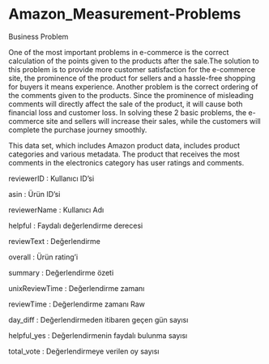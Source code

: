 # Amazon_Measurement-Problems

Business Problem 

One of the most important problems in e-commerce is the correct calculation of the points given to the products after the sale.The solution to this problem is to provide more customer satisfaction for the e-commerce site, the prominence of the product for sellers and a hassle-free shopping for buyers it means experience. Another problem is the correct ordering of the comments given to the products. Since the prominence of misleading comments will directly affect the sale of the product, it will cause both financial loss and customer loss. In solving these 2 basic problems, the e-commerce site and sellers will increase their sales, while the customers will complete the purchase journey smoothly.

This data set, which includes Amazon product data, includes product categories and various metadata. The product that receives the most comments in the electronics category has user ratings and comments.

reviewerID : Kullanıcı ID’si

asin : Ürün ID’si

reviewerName : Kullanıcı Adı

helpful : Faydalı değerlendirme derecesi

reviewText : Değerlendirme

overall : Ürün rating’i

summary : Değerlendirme özeti

unixReviewTime : Değerlendirme zamanı

reviewTime : Değerlendirme zamanı Raw

day_diff : Değerlendirmeden itibaren geçen gün sayısı

helpful_yes : Değerlendirmenin faydalı bulunma sayısı

total_vote : Değerlendirmeye verilen oy sayısı

